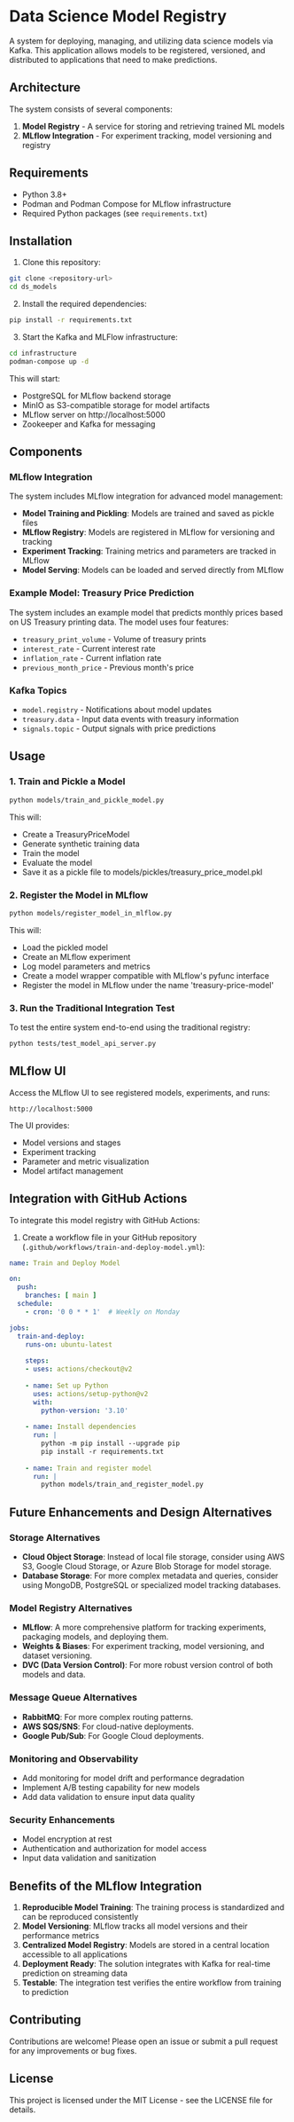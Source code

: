 # Data Science Model Registry

A system for deploying, managing, and utilizing data science models via Kafka. This application allows models to be registered, versioned, and distributed to applications that need to make predictions.

## Architecture

The system consists of several components:

1. **Model Registry** - A service for storing and retrieving trained ML models
2. **MLflow Integration** - For experiment tracking, model versioning and registry

## Requirements

- Python 3.8+
- Podman and Podman Compose for MLflow infrastructure
- Required Python packages (see `requirements.txt`)

## Installation

1. Clone this repository:

```bash
git clone <repository-url>
cd ds_models
```

2. Install the required dependencies:

```bash
pip install -r requirements.txt
```

3. Start the Kafka and MLFlow infrastructure:

```bash
cd infrastructure
podman-compose up -d
```

This will start:
- PostgreSQL for MLflow backend storage
- MinIO as S3-compatible storage for model artifacts
- MLflow server on http://localhost:5000
- Zookeeper and Kafka for messaging

## Components

### MLflow Integration

The system includes MLflow integration for advanced model management:

- **Model Training and Pickling**: Models are trained and saved as pickle files
- **MLflow Registry**: Models are registered in MLflow for versioning and tracking
- **Experiment Tracking**: Training metrics and parameters are tracked in MLflow
- **Model Serving**: Models can be loaded and served directly from MLflow

### Example Model: Treasury Price Prediction

The system includes an example model that predicts monthly prices based on US Treasury printing data. The model uses four features:

- `treasury_print_volume` - Volume of treasury prints
- `interest_rate` - Current interest rate
- `inflation_rate` - Current inflation rate
- `previous_month_price` - Previous month's price

### Kafka Topics

- `model.registry` - Notifications about model updates
- `treasury.data` - Input data events with treasury information
- `signals.topic` - Output signals with price predictions

## Usage

### 1. Train and Pickle a Model

```bash
python models/train_and_pickle_model.py
```

This will:
- Create a TreasuryPriceModel
- Generate synthetic training data
- Train the model
- Evaluate the model
- Save it as a pickle file to models/pickles/treasury_price_model.pkl

### 2. Register the Model in MLflow

```bash
python models/register_model_in_mlflow.py
```

This will:
- Load the pickled model
- Create an MLflow experiment
- Log model parameters and metrics
- Create a model wrapper compatible with MLflow's pyfunc interface
- Register the model in MLflow under the name 'treasury-price-model'

### 3. Run the Traditional Integration Test

To test the entire system end-to-end using the traditional registry:

```bash
python tests/test_model_api_server.py 
```

## MLflow UI

Access the MLflow UI to see registered models, experiments, and runs:

```
http://localhost:5000
```

The UI provides:
- Model versions and stages
- Experiment tracking
- Parameter and metric visualization
- Model artifact management

## Integration with GitHub Actions

To integrate this model registry with GitHub Actions:

1. Create a workflow file in your GitHub repository (`.github/workflows/train-and-deploy-model.yml`):

```yaml
name: Train and Deploy Model

on:
  push:
    branches: [ main ]
  schedule:
    - cron: '0 0 * * 1'  # Weekly on Monday

jobs:
  train-and-deploy:
    runs-on: ubuntu-latest
    
    steps:
    - uses: actions/checkout@v2
    
    - name: Set up Python
      uses: actions/setup-python@v2
      with:
        python-version: '3.10'
        
    - name: Install dependencies
      run: |
        python -m pip install --upgrade pip
        pip install -r requirements.txt
        
    - name: Train and register model
      run: |
        python models/train_and_register_model.py
```

## Future Enhancements and Design Alternatives

### Storage Alternatives
- **Cloud Object Storage**: Instead of local file storage, consider using AWS S3, Google Cloud Storage, or Azure Blob Storage for model storage.
- **Database Storage**: For more complex metadata and queries, consider using MongoDB, PostgreSQL or specialized model tracking databases.

### Model Registry Alternatives
- **MLflow**: A more comprehensive platform for tracking experiments, packaging models, and deploying them.
- **Weights & Biases**: For experiment tracking, model versioning, and dataset versioning.
- **DVC (Data Version Control)**: For more robust version control of both models and data.

### Message Queue Alternatives
- **RabbitMQ**: For more complex routing patterns.
- **AWS SQS/SNS**: For cloud-native deployments.
- **Google Pub/Sub**: For Google Cloud deployments.

### Monitoring and Observability
- Add monitoring for model drift and performance degradation
- Implement A/B testing capability for new models
- Add data validation to ensure input data quality

### Security Enhancements
- Model encryption at rest
- Authentication and authorization for model access
- Input data validation and sanitization

## Benefits of the MLflow Integration

1. **Reproducible Model Training**: The training process is standardized and can be reproduced consistently
2. **Model Versioning**: MLflow tracks all model versions and their performance metrics
3. **Centralized Model Registry**: Models are stored in a central location accessible to all applications
4. **Deployment Ready**: The solution integrates with Kafka for real-time prediction on streaming data
5. **Testable**: The integration test verifies the entire workflow from training to prediction

## Contributing

Contributions are welcome! Please open an issue or submit a pull request for any improvements or bug fixes.

## License

This project is licensed under the MIT License - see the LICENSE file for details.